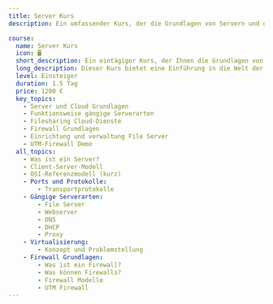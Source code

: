 ```yaml
---
title: Server Kurs
description: Ein umfassender Kurs, der die Grundlagen von Servern und deren Funktionsweise vermittelt.

course:
  name: Server Kurs
  icon: 🖥️
  short_description: Ein eintägiger Kurs, der Ihnen die Grundlagen von Servern näher bringt.
  long_description: Dieser Kurs bietet eine Einführung in die Welt der Server. Sie lernen, was ein Server ist und wie er im Kontext des Client-Server-Modells funktioniert. Außerdem werden die Grundlagen des OSI-Referenzmodells behandelt sowie die Bedeutung von Ports und Protokollen für die Kommunikation zwischen Servern und Clients erläutert. Der Kurs bietet auch einen Überblick über gängige Serverarten wie Webserver, DNS, DHCP und Proxy-Server.
  level: Einsteiger
  duration: 1.5 Tag
  price: 1200 €
  key_topics:
    - Server und Cloud Grundlagen 
    - Funktionsweise gängige Serverarten
    - Filesharing Cloud-Dienste
    - Firewall Grundlagen
    - Einrichtung und verwaltung File Server
    - UTM-Firewall Demo
  all_topics:
    - Was ist ein Server?
    - Client-Server-Modell
    - OSI-Referenzmodell (kurz)
    - Ports und Protokolle:
        - Transportprotokolle
    - Gängige Serverarten:
        - File Server
        - Webserver
        - DNS
        - DHCP
        - Proxy
    - Virtualisierung:
        - Konzept und Problemstellung 
    - Firewall Grundlagen:
        - Was ist ein Firewall?
        - Was können Firewalls?
        - Firewall Modelle 
        - UTM Firewall
---
```


